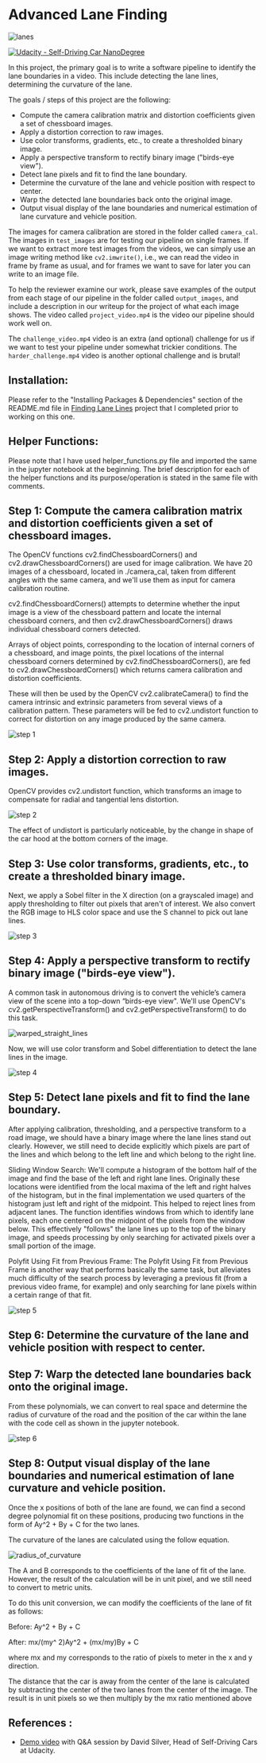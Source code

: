 # Advanced Lane Finding
![lanes](lane.gif)

[![Udacity - Self-Driving Car NanoDegree](https://s3.amazonaws.com/udacity-sdc/github/shield-carnd.svg)](http://www.udacity.com/drive)


In this project, the primary goal is to write a software pipeline to identify the lane boundaries in a video. This include detecting the lane lines, determining the curvature of the lane.

The goals / steps of this project are the following:

* Compute the camera calibration matrix and distortion coefficients given a set of chessboard images.
* Apply a distortion correction to raw images.
* Use color transforms, gradients, etc., to create a thresholded binary image.
* Apply a perspective transform to rectify binary image ("birds-eye view").
* Detect lane pixels and fit to find the lane boundary.
* Determine the curvature of the lane and vehicle position with respect to center.
* Warp the detected lane boundaries back onto the original image.
* Output visual display of the lane boundaries and numerical estimation of lane curvature and vehicle position.

The images for camera calibration are stored in the folder called `camera_cal`.  The images in `test_images` are for testing our pipeline on single frames.  If we want to extract more test images from the videos, we can simply use an image writing method like `cv2.imwrite()`, i.e., we can read the video in frame by frame as usual, and for frames we want to save for later you can write to an image file.  

To help the reviewer examine our work, please save examples of the output from each stage of our pipeline in the folder called `output_images`, and include a description in our writeup for the project of what each image shows. The video called `project_video.mp4` is the video our pipeline should work well on.  

The `challenge_video.mp4` video is an extra (and optional) challenge for us if we want to test your pipeline under somewhat trickier conditions.  The `harder_challenge.mp4` video is another optional challenge and is brutal!


## Installation:

Please refer to the "Installing Packages & Dependencies" section of the README.md file in [Finding Lane Lines](https://github.com/SandeepAswathnarayana/self-driving-car-engineer-nd/tree/master/CarND-LaneLines-P1) project that I completed prior to working on this one.

## Helper Functions:

Please note that I have used helper_functions.py file and imported the same in the jupyter notebook at the beginning. The brief description for each of the helper functions and its purpose/operation is stated in the same file with comments.


## Step 1: Compute the camera calibration matrix and distortion coefficients given a set of chessboard images.

The OpenCV functions cv2.findChessboardCorners() and cv2.drawChessboardCorners() are used for image calibration. We have 20 images of a chessboard, located in ./camera_cal, taken from different angles with the same camera, and we'll use them as input for camera calibration routine.

cv2.findChessboardCorners() attempts to determine whether the input image is a view of the chessboard pattern and locate the internal chessboard corners, and then cv2.drawChessboardCorners() draws individual chessboard corners detected.

Arrays of object points, corresponding to the location of internal corners of a chessboard, and image points, the pixel locations of the internal chessboard corners determined by cv2.findChessboardCorners(), are fed to cv2.drawChessboardCorners() which returns camera calibration and distortion coefficients.

These will then be used by the OpenCV cv2.calibrateCamera() to find the camera intrinsic and extrinsic parameters from several views of a calibration pattern. These parameters will be fed to cv2.undistort function to correct for distortion on any image produced by the same camera.

![step 1](img/step%201.JPG)


## Step 2: Apply a distortion correction to raw images.

OpenCV provides cv2.undistort function, which transforms an image to compensate for radial and tangential lens distortion.

![step 2](img/step%202.JPG)

The effect of undistort is particularly noticeable, by the change in shape of the car hood at the bottom corners of the image.

## Step 3: Use color transforms, gradients, etc., to create a thresholded binary image.

Next, we apply a Sobel filter in the X direction (on a grayscaled image) and apply thresholding to filter out pixels that aren't of interest. We also convert the RGB image to HLS color space and use the S channel to pick out lane lines.

![step 3](img/step%203.JPG)

## Step 4: Apply a perspective transform to rectify binary image ("birds-eye view").

A common task in autonomous driving is to convert the vehicle’s camera view of the scene into a top-down “birds-eye view". We'll use OpenCV's cv2.getPerspectiveTransform() and cv2.getPerspectiveTransform() to do this task.

![warped_straight_lines](img/warped_straight_lines.jpg)

Now, we will use color transform and Sobel differentiation to detect the lane lines in the image. 

![step 4](img/step%204.JPG)

## Step 5: Detect lane pixels and fit to find the lane boundary.

After applying calibration, thresholding, and a perspective transform to a road image, we should have a binary image where the lane lines stand out clearly. However, we still need to decide explicitly which pixels are part of the lines and which belong to the left line and which belong to the right line.

Sliding Window Search:
We'll compute a histogram of the bottom half of the image and find the base of the left and right lane lines. Originally these locations were identified from the local maxima of the left and right halves of the histogram, but in the final implementation we used quarters of the histogram just left and right of the midpoint. This helped to reject lines from adjacent lanes. The function identifies windows from which to identify lane pixels, each one centered on the midpoint of the pixels from the window below. This effectively "follows" the lane lines up to the top of the binary image, and speeds processing by only searching for activated pixels over a small portion of the image.

Polyfit Using Fit from Previous Frame:
The Polyfit Using Fit from Previous Frame is another way that performs basically the same task, but alleviates much difficulty of the search process by leveraging a previous fit (from a previous video frame, for example) and only searching for lane pixels within a certain range of that fit.

![step 5](img/step%205.JPG)

## Step 6: Determine the curvature of the lane and vehicle position with respect to center.

## Step 7: Warp the detected lane boundaries back onto the original image.

From these polynomials, we can convert to real space and determine the radius of curvature of the road and the position of the car within the lane with the code cell as shown in the jupyter notebook.

![step 6](img/steps%206%2C%207%2C%20%26%208.JPG)

## Step 8: Output visual display of the lane boundaries and numerical estimation of lane curvature and vehicle position.

Once the x positions of both of the lane are found, we can find a second degree polynomial fit on these positions, producing two functions in the form of Ay^2 + By + C for the two lanes.

The curvature of the lanes are calculated using the follow equation.

![radius_of_curvature](img/radius_of%20_curvature.jpg)

The A and B corresponds to the coefficients of the lane of fit of the lane. However, the result of the calculation will be in unit pixel, and we still need to convert to metric units.

To do this unit conversion, we can modify the coefficients of the lane of fit as follows:

Before:
    Ay^2 + By + C

After:
    mx/(my^ 2)Ay^2 + (mx/my)By + C
    
where mx and my corresponds to the ratio of pixels to meter in the x and y direction.

The distance that the car is away from the center of the lane is calculated by subtracting the center of the two lanes from the center of the image. The result is in unit pixels so we then multiply by the mx ratio mentioned above

## References :
- [Demo video](https://www.youtube.com/watch?v=vWY8YUayf9Q&feature=youtu.be) with Q&A session by David Silver, Head of Self-Driving Cars at Udacity.  

